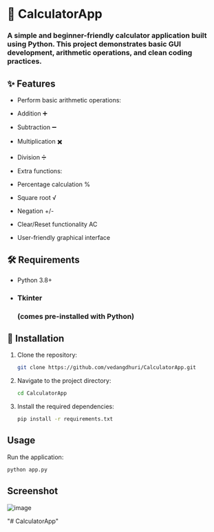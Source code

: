 
<h1 align="left">🧮 CalculatorApp</h1>
<h3 align="left">A simple and beginner-friendly calculator application built using Python. This project demonstrates basic GUI development, arithmetic operations, and clean coding practices.</h3>

## ✨ Features

- Perform basic arithmetic operations:

- Addition ➕
- Subtraction ➖
- Multiplication ✖️
- Division ➗

- Extra functions:

- Percentage calculation %
- Square root √
- Negation +/-
- Clear/Reset functionality AC
- User-friendly graphical interface

## 🛠 Requirements

- Python 3.8+

- <h3 align="left" href="https://docs.python.org/3/library/tkinter.html">Tkinter</h3> <h3 align="left">(comes pre-installed with Python)</h3>

## 🚀 Installation
1. Clone the repository:
   ```bash
   git clone https://github.com/vedangdhuri/CalculatorApp.git
   ```
2. Navigate to the project directory:
   ```bash
   cd CalculatorApp
   ```
3. Install the required dependencies:
   ```bash
   pip install -r requirements.txt
   ```

## Usage
    
Run the application:
```bash
python app.py
```

## Screenshot
![image](https://cdn.discordapp.com/attachments/905412460503257108/1424291203867873310/Screenshot_2025-10-05_115559.png?ex=68e36a0d&is=68e2188d&hm=fd9122799fe502a3b18b6dc3259c21e51285481642686fe138a54ac571f5bda7&)

"# CalculatorApp" 
